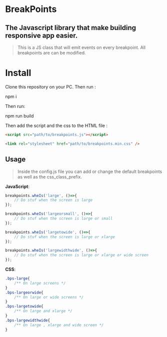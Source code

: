 # BreakPoints
## The Javascript library that make building responsive app easier.

> This is a JS class that will emit events on every breakpoint.
> All breakpoints are can be modified.

# Install

Clone this repository on your PC. Then run :

npm i

Then run:

npm run build

Then add the script and the css to the HTML file :

```html
<script src="path/to/breakpoints.js"></script>
```

```html
<link rel="stylesheet" href="path/to/breakpoints.min.css" />
```

## Usage

> Inside the config.js file you can add or change the default breakpoints as well as the css_class_prefix.

**JavaScript**:
```javascript
breakpoints.wheIs('large', ()=>{
    // Do stuf when the screen is large
});

breakpoints.wheIs('largeorsmall', ()=>{
    // Do stuf when the screen is large or small
});

breakpoints.wheIs('largetowide', ()=>{
    // Do stuf when the screen is large or xlarge
});

breakpoints.wheIs('largewidthwide', ()=>{
    // Do stuf when the screen is large or xlarge or wide screen
});
```


**CSS**:
```css
.bps-large{
    /** On large screens */
}
.bps-largeorwide{
    /** On large or wide screens */
}
.bps-largetowide{
    /** On large and xlarge */
}
.bps-largewidthwide{
    /** On large , xlarge and wide screen */
}
```



